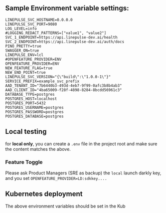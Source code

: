 ## Sample Environment variable settings:

```
LINEPULSE_SVC_HOSTNAME=0.0.0.0
LINEPULSE_SVC_PORT=9080
LOG_LEVEL=info
#LOGGING_REDACT_PATTERNS=["value1", "value2"]
SVC_1_ENDPOINT=https://api.linepulse-dev.ai/health
SVC_2_ENDPOINT=https://api.linepulse-dev.ai/auth/docs
PINO_PRETTY=true
SWAGGER_ON=true
LINEPULSE_ENV=lcl
#OPENFEATURE_PROVIDER=ENV
OPENFEATURE_PROVIDER=ENV
NEW_FEATURE_FLAG=true
NEW_END_POINT=true
LINEPULSE_SVC_VERSION="{\"build\":\"1.0.0-1\"}"
SERVICE_PREFIX=example_svc_prefix
AAD_TENANT_ID="7b6440b3-493d-4eb7-9f99-0afc3b8b4ab3"
AAD_CLIENT_ID="4ba65009-f28f-4898-8284-8bcdd56961c3"
DATABASE_TYPE=postgres
POSTGRES_HOST=localhost
POSTGRES_PORT=5432
POSTGRES_USERNAME=postgres
POSTGRES_PASSWORD=postgres
POSTGRES_DATABASE=postgres
```

## Local testing

for **local only**, you can create a `.env` file in the project root and make sure the content matches the above.

### Feature Toggle

Please ask Product Managers (SRE as backup) the `local` launch darkly key, and you set `OPENFEATURE_PROVIDER=LD:sdkkey....`

## Kubernetes deployment

The above environment variables should be set in the Kub
